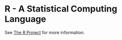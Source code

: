 # R - A Statistical Computing Language

See [The R Project](https://www.r-project.org/) for more information.
